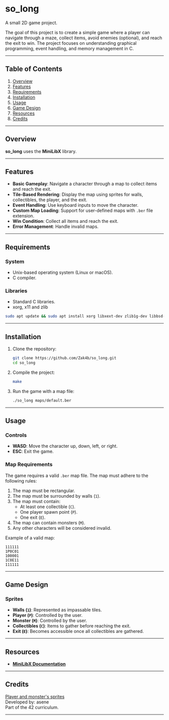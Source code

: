 # so\_long

A small 2D game project.

The goal of this project is to create a simple game where a player can navigate through a maze, collect items, avoid enemies (optional), and reach the exit to win.
The project focuses on understanding graphical programming, event handling, and memory management in C.

---

## Table of Contents

1. [Overview](#overview)
2. [Features](#features)
3. [Requirements](#requirements)
4. [Installation](#installation)
5. [Usage](#usage)
6. [Game Design](#game-design)
7. [Resources](#resources)
8. [Credits](#credits)

---

## Overview

**so_long** uses the **MiniLibX** library.

---

## Features

- **Basic Gameplay**: Navigate a character through a map to collect items and reach the exit.
- **Tile-Based Rendering**: Display the map using sprites for walls, collectibles, the player, and the exit.
- **Event Handling**: Use keyboard inputs to move the character.
- **Custom Map Loading**: Support for user-defined maps with `.ber` file extension.
- **Win Condition**: Collect all items and reach the exit.
- **Error Management**: Handle invalid maps.

---

## Requirements

### System

- Unix-based operating system (Linux or macOS).
- C compiler.

### Libraries

- Standard C libraries.
- xorg, x11 and zlib
```bash
sudo apt update && sudo apt install xorg libxext-dev zlib1g-dev libbsd-dev
```

---

## Installation

1. Clone the repository:

   ```bash
   git clone https://github.com/Zak4b/so_long.git
   cd so_long
   ```

2. Compile the project:

   ```bash
   make
   ```

3. Run the game with a map file:

   ```bash
   ./so_long maps/default.ber
   ```

---

## Usage

### Controls

- **WASD**: Move the character up, down, left, or right.
- **ESC**: Exit the game.

### Map Requirements

The game requires a valid `.ber` map file.
The map must adhere to the following rules:

1. The map must be rectangular.
2. The map must be surrounded by walls (`1`).
3. The map must contain:
   - At least one collectible (`C`).
   - One player spawn point (`P`).
   - One exit (`E`).
4. The map can contain monsters (`M`).
5. Any other characters will be considered invalid.

Example of a valid map:

```
111111
1P0C01
100001
1C0E11
111111
```

---

## Game Design

### Sprites

- **Walls (`1`)**: Represented as impassable tiles.
- **Player (`P`)**: Controlled by the user.
- **Monster (`M`)**: Controlled by the user.
- **Collectibles (`C`)**: Items to gather before reaching the exit.
- **Exit (`E`)**: Becomes accessible once all collectibles are gathered.

---

## Resources

- [**MiniLibX Documentation**](https://harm-smits.github.io/42docs/libs/minilibx)

---

## Credits

[Player and monster's sprites](https://game-endeavor.itch.io/mystic-woods)\
Developed by: asene\
Part of the 42 curriculum.

---

